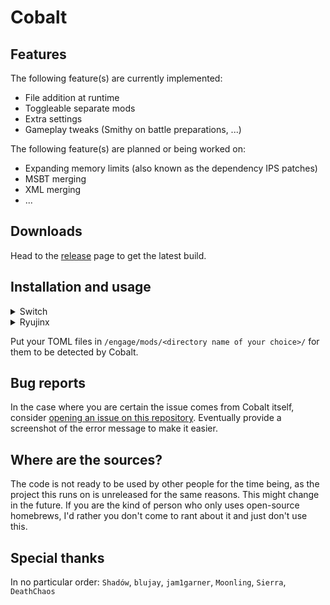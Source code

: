 # Cobalt

## Features
The following feature(s) are currently implemented:
* File addition at runtime
* Toggleable separate mods
* Extra settings
* Gameplay tweaks (Smithy on battle preparations, ...)

The following feature(s) are planned or being worked on:
* Expanding memory limits (also known as the dependency IPS patches)
* MSBT merging
* XML merging
* ...

## Downloads 
Head to the [release](https://github.com/Raytwo/Cobalt/releases/latest) page to get the latest build.

## Installation and usage
<details>
  <summary>Switch</summary>
  
  1. Make sure your Atmosphere CFW is up-to-date
  2. Extract files on your SD to ``/atmosphere/contents/0100a6301214e000/exefs/``, feel free to create the directories if they are missing
  3. Create a directory on your SD if it doesn't already exist: ``/engage/mods/``
  4. Boot game
</details>
<details>
  <summary>Ryujinx</summary>
  
  1. Right click on the game in your list, select "Open Mod directory"
  2. Extract the files in the ``/skyline/exefs/`` directory, create them if missing
  3. Right click on the game in your list, select "Open Atmosphere Mods directory"
  4. Navigate back to the directory called ``sdcard``
  5. Create a directory on your SD if it doesn't already exist: ``/engage/mods/``
  6. Boot game
</details>

Put your TOML files in ``/engage/mods/<directory name of your choice>/`` for them to be detected by Cobalt.

## Bug reports
In the case where you are certain the issue comes from Cobalt itself, consider [opening an issue on this repository](https://github.com/Raytwo/Cobalt/issues/new). Eventually provide a screenshot of the error message to make it easier.

## Where are the sources?
The code is not ready to be used by other people for the time being, as the project this runs on is unreleased for the same reasons. This might change in the future.
If you are the kind of person who only uses open-source homebrews, I'd rather you don't come to rant about it and just don't use this.

## Special thanks
In no particular order: ``Shadów``, ``blujay``, ``jam1garner``, ``Moonling``, ``Sierra``, ``DeathChaos``
